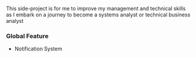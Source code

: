 This side-project is for me to improve my management and technical skills as I embark on a journey to become a systems analyst or technical business analyst

<h3>Global Feature</h3>
<ul>
    <li>Notification System</li>
</ul>